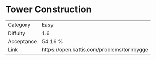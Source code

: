# Tower Construction

<table>
    <tr>
        <td>Category</td>
        <td>Easy</td>
    </tr>
    <tr>
        <td>Diffulty</td>
        <td>1.6</td>
    </tr>
    <tr>
        <td>Acceptance</td>
        <td>54.16 %</td>
    </tr>
    <tr>
        <td>Link</td>
        <td>https://open.kattis.com/problems/tornbygge</td>
    </tr>
</table>